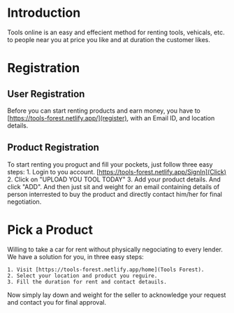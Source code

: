 # Introduction

Tools online is an easy and effecient method for renting tools, vehicals, etc. to people near you at price you like and at duration the customer likes.

# Registration

## User Registration

Before you can start renting products and earn money, you have to [https://tools-forest.netlify.app/](register), with an Email ID, and location details.

## Product Registration

To start renting you proguct and fill your pockets, just follow three easy steps: 1. Login to you account. [https://tools-forest.netlify.app/SignIn](Click) 2. Click on "UPLOAD YOU TOOL TODAY" 3. Add your product details. And click "ADD".
And then just sit and weight for an email containing details of person interrested to buy the product and directly contact him/her for final negotiation.

# Pick a Product

Willing to take a car for rent without physically negociating to every lender. We have a solution for you, in three easy steps:

    1. Visit [https://tools-forest.netlify.app/home](Tools Forest).
    2. Select your location and product you reguire.
    3. Fill the duration for rent and contact detauils.

Now simply lay down and weight for the seller to acknowledge your request and contact you for final approval.
